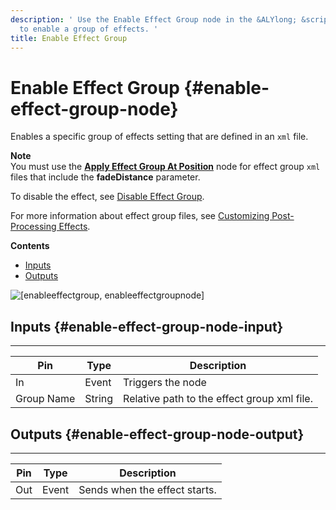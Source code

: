 ```yaml
---
description: ' Use the Enable Effect Group node in the &ALYlong; &script-canvas; editor
  to enable a group of effects. '
title: Enable Effect Group
---
```

# Enable Effect Group {#enable-effect-group-node}

Enables a specific group of effects setting that are defined in an `xml` file\. 

**Note**  
You must use the **[Apply Effect Group At Position](/docs/userguide/apply-effect-group-at-position-node.md)** node for effect group `xml` files that include the **fadeDistance** parameter\. 

To disable the effect, see [Disable Effect Group](/docs/userguide/rendering/disable/effect-group-node.md)\.

For more information about effect group files, see [Customizing Post\-Processing Effects](/docs/userguide/rendering/effect-groups/customizing-intro.md)\.

**Contents**
+ [Inputs](#enable-effect-group-node-input)
+ [Outputs](#enable-effect-group-node-output)

![\[enableeffectgroup, enableeffectgroupnode\]](/images/userguide/scripting/script-canvas/scriptcanvasnodes/script-canvas-enable-effect-group-node.png)

## Inputs {#enable-effect-group-node-input}


****  

| Pin | Type | Description | 
| --- | --- | --- | 
| In | Event | Triggers the node | 
| Group Name | String | Relative path to the effect group xml file\. | 

## Outputs {#enable-effect-group-node-output}


****  

| Pin | Type | Description | 
| --- | --- | --- | 
| Out | Event | Sends when the effect starts\. | 